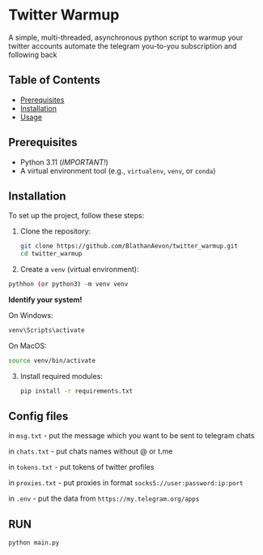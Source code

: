 # Twitter Warmup

A simple, multi-threaded, asynchronous python script to warmup your twitter accounts
automate the telegram you-to-you subscription and following back

## Table of Contents

- [Prerequisites](#prerequisites)
- [Installation](#installation)
- [Usage](#run)


## Prerequisites

- Python 3.11 (*IMPORTANT!*)
- A virtual environment tool (e.g., `virtualenv`, `venv`, or `conda`)

## Installation

To set up the project, follow these steps:

1. Clone the repository:
   ```bash
   git clone https://github.com/BlathanAevon/twitter_warmup.git
   cd twitter_warmup
   ```
2. Create a `venv` (virtual environment):
  ```bash
  pythhon (or python3) -m venv venv
  ```

  **Identify your system!**
  
  On Windows:
  ```cmd
  venv\Scripts\activate
  ```
  On MacOS:
  ```zsh
  source venv/bin/activate
  ```
3. Install required modules:
   ```bash
   pip install -r requirements.txt
   ```

## Config files
in `msg.txt` - put the message which you want to be sent to telegram chats

in `chats.txt` - put chats names without @ or t.me

in `tokens.txt` - put tokens of twitter profiles

in `proxies.txt` - put proxies in format `socks5://user:password:ip:port`

in `.env` - put the data from `https://my.telegram.org/apps`


## RUN
```python
python main.py
```

  

